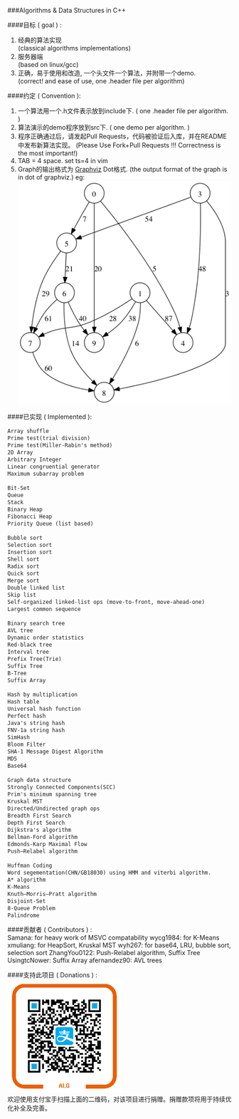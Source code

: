###Algorithms & Data Structures in C++

####目标 ( goal ) :

   1. 经典的算法实现      
      (classical algorithms implementations)      
   2. 服务器端       
      (based on linux/gcc)       
   3. 正确，易于使用和改造, 一个头文件一个算法，并附带一个demo.       
      (correct! and ease of use, one .header file per algorithm)        

####约定 ( Convention ):

   1.  一个算法用一个.h文件表示放到include下. ( one .header file per algorithm. )
   2.  算法演示的demo程序放到src下.  ( one demo per algorithm.  )
   3.  程序正确通过后，请发起Pull Requests，代码被验证后入库，并在README中发布新算法实现。
       (Please Use Fork+Pull Requests !!! Correctness is the most important!)
   4.  TAB = 4 space.  set ts=4 in vim
   5.  Graph的输出格式为 [Graphviz](http://www.graphviz.org/) Dot格式.
   	(the output format of the graph is in dot of graphviz.)
   	eg:
   	![demograph](demo_graph.png)

####已实现 ( Implemented ):

    Array shuffle
    Prime test(trial division)
    Prime test(Miller-Rabin's method)
    2D Array
    Arbitrary Integer
    Linear congruential generator
    Maximum subarray problem

    Bit-Set
    Queue
    Stack
    Binary Heap
    Fibonacci Heap
    Priority Queue (list based)

    Bubble sort
    Selection sort
    Insertion sort
    Shell sort
    Radix sort
    Quick sort
    Merge sort
    Double linked list
    Skip list
    Self-organized linked-list ops (move-to-front, move-ahead-one)
    Largest common sequence

    Binary search tree
    AVL tree
    Dynamic order statistics
    Red-black tree
    Interval tree
    Prefix Tree(Trie)
    Suffix Tree
    B-Tree
    Suffix Array

    Hash by multiplication
    Hash table
    Universal hash function
    Perfect hash
    Java's string hash
    FNV-1a string hash
    SimHash
    Bloom Filter
    SHA-1 Message Digest Algorithm
    MD5
    Base64

    Graph data structure
    Strongly Connected Components(SCC)
    Prim's minimum spanning tree
    Kruskal MST
    Directed/Undirected graph ops
    Breadth First Search
    Depth First Search
    Dijkstra's algorithm
    Bellman-Ford algorithm
    Edmonds-Karp Maximal Flow
    Push–Relabel algorithm

    Huffman Coding
    Word segementation(CHN/GB18030) using HMM and viterbi algorithm.
    A* algorithm
    K-Means
    Knuth–Morris–Pratt algorithm
    Disjoint-Set
    8-Queue Problem
    Palindrome

####贡献者 ( Contributors ) :  
    Samana:  for heavy work of MSVC compatability
    wycg1984: for K-Means
    xmuliang: for HeapSort, Kruskal MST
    wyh267: for base64, LRU, bubble sort, selection sort
    ZhangYou0122: Push-Relabel algorithm, Suffix Tree           
    UsingtcNower: Suffix Array
    afernandez90: AVL trees

####支持此项目 ( Donations ) :     
![donate](donate_alg.png)          
欢迎使用支付宝手扫描上面的二维码，对该项目进行捐赠。捐赠款项将用于持续优化补全及完善。 
